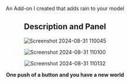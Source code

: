 <div align="center"><p>
  
An Add-on I created that adds rain to your model

## Description and Panel
![Screenshot 2024-08-31 110045](https://github.com/user-attachments/assets/52948e24-dc00-47f3-8058-016a65d7e856)

![Screenshot 2024-08-31 110100](https://github.com/user-attachments/assets/4daa5840-6175-4108-a08a-76b3850b0af0)

![Screenshot 2024-08-31 110132](https://github.com/user-attachments/assets/cb124fbb-7dbb-46fb-85e9-befbe8c994ab)


**One push of a button and you have a new world**
